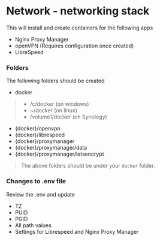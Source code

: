 # Network - networking stack
This will install and create containers for the following apps
- Nginx Proxy Manager
- openVPN (Requires configuration once created)
- LibreSpeed

### Folders
The following folders should be created
- docker
> - /c/docker (on windows)
> - ~/docker (on linux)
> - /volume1/docker (on Synology)
- {docker}/openvpn
- {docker}/librespeed
- {docker}/proxymanager
- {docker}/proxymanager/data
- {docker}/proxymanager/letsencrypt
> The above folders should be under your `docker` folder.

### Changes to .env file
Review the .env and update
- TZ
- PUID
- PGID
- All path values
- Settings for Librespeed and Nginx Proxy Manager
